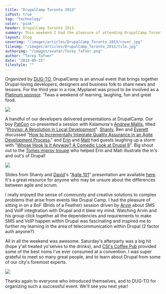 ```yaml
---
title: "DrupalCamp Toronto 2013"
isPost: true
tag: "technology"
color: "pink"
header: DrupalCamp Toronto 2013	
summary: This weekend I had the pleasure of attending DrupalCamp Toronto with my fellow Myplaneteers.
layout: blog
coverimg: "/images/articles/DrupalCamp_Toronto_2013/cover.jpg"
tileimg: "/images/articles/DrupalCamp_Toronto_2013/tile.jpg"
authorimg: "/images/avatar/Torey_Tafner.png"
author: "Torey Tafner"
date: "2013-05-15"
tilestyle: ""
---
```


Organized by [DUG-TO](https://groups.drupal.org/toronto), DrupalCamp&nbsp;is an annual event that brings together Drupal-loving developers, designers and business folk to share news and lessons. For the third year in a row, Myplanet was proud to be involved as a [Platinum sponsor](http://2013.drupalcamptoronto.org/news/platinum-sponsor-interview-with-myplanet-digital).&nbsp;'Twas a weekend of&nbsp;learning, laughing, fun and great food.

<img src=".../images/20131507144748.jpg">

A handful of our&nbsp;developers delivered presentations at DrupalCamp. Our boy [PatCon](https://twitter.com/patconnolly)&nbsp;co-presented a session with Kalamuna's [Andrew Mallis](http://drupal.org/user/72871),&nbsp;titled "[Proviso: A Revolution in Local Development](http://docs.google.com/presentation/d/1nTh0QTGmPxO92RIswblpzF7Tiu0iyFMNNqk4VzW4cLQ/edit#slide=id.gf20d127f_226)".&nbsp;[Shanly](https://twitter.com/shanlyj), Ben and [Everett](https://twitter.com/ezufelt) discussed "[How to Incrementally Integrate Quality Assurance in an Agile Development Process](http://www.slideshare.net/MyplanetDigital/mpd-qa-lessons-2013-0516-24257961)," and [Erin](https://twitter.com/emarchak) and [Matt](http://twitter.com/mparker_17) had guests laughing up a storm with "[Whose Hook Is It Anyway? A Comedic Look at Drupal 8](https://gist.github.com/mparker17/5990429)". Big shout out to the [Tomes improv troupe](https://www.facebook.com/tomesimprov) who helped Erin and Matt illustrate the in's and out's of Drupal!&nbsp;

<img src="../images/20131507145018.jpg">

Slides from Shanly and [David](https://twitter.com/DaveSabine)'s "[Agile 101](http://2013.drupalcamptoronto.org/sessions/agile-101)" presentation are available [here](http://www.slideshare.net/MyplanetDigital/agile-101-drupal-camp). It's a great resource for anyone who may be unsure about the differences between agile and scrum.

I really enjoyed the sense of community and creative solutions to complex problems that arise from events like Drupal Camp. I had the pleasure of sitting in on a BoF (Brids of a Feather) session driven by [Arvin](https://twitter.com/arvinsingla) about SMS and VoIP integtration with Drupal and it blew my mind. Watching Arvin and his group click together all the dependencies and requirements to make SMS and VoIP happen within Drupal was fascinating and inspired me to further my learning in the area of telecommunication within Drupal (2 factor auth anyone?).&nbsp;

All in all the weekend was awesome. Saturday's afterparty was a big hit (hope y'all treated yo'selves to the drinks), and&nbsp;[CSI's Coffee Pub](https://twitter.com/CSICoffeePub) provided some of the best noms I’ve ever consumed at a convention. I was super grateful to meet so many great people, and to learn about Drupal from some of our city's foremost experts.

<img src="images/20131507150634.jpg">

Thanks again to everyone who introduced themselves, and to DUG-TO for organizing such a successful event. We'll see you next year!&nbsp;












  